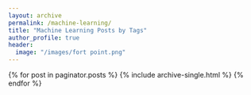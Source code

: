 ```yaml
---
layout: archive
permalink: /machine-learning/
title: "Machine Learning Posts by Tags"
author_profile: true
header:
  image: "/images/fort point.png"
---
```



{% for post in paginator.posts %}
  {% include archive-single.html %}
{% endfor %} 

